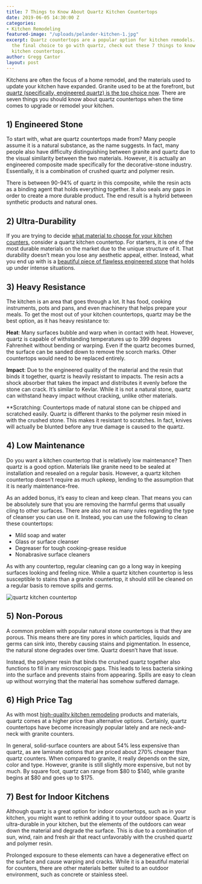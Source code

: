 ```yaml
---
title: 7 Things to Know About Quartz Kitchen Countertops
date: 2019-06-05 14:30:00 Z
categories:
- Kitchen Remodeling
featured-image: "/uploads/pelander-kitchen-1.jpg"
excerpt: Quartz countertops are a popular option for kitchen remodels. Before making
  the final choice to go with quartz, check out these 7 things to know about quartz
  kitchen countertops.
author: Gregg Cantor
layout: post
---
```


Kitchens are often the focus of a home remodel, and the materials used to update your kitchen have expanded. Granite used to be at the forefront, but [quartz (specifically, engineered quartz) is the top choice now](https://www.houzz.com/magazine/2019-us-houzz-kitchen-trends-study-stsrsivw-vs~116684987). There are seven things you should know about quartz countertops when the time comes to upgrade or remodel your kitchen. 

## 1) Engineered Stone

To start with, what are quartz countertops made from? Many people assume it is a natural substance, as the name suggests. In fact, many people also have difficulty distinguishing between granite and quartz due to the visual similarity between the two materials. However, it is actually an engineered composite made specifically for the decorative-stone industry. Essentially, it is a combination of crushed quartz and polymer resin. 

There is between 90-94% of quartz in this composite, while the resin acts as a binding agent that holds everything together. It also seals any gaps in order to create a more durable product. The end result is a hybrid between synthetic products and natural ones. 

## 2) Ultra-Durability

If you are trying to decide [what material to choose for your kitchen counters](/the-most-popular-materials-for-kitchen-countertops/), consider a quartz kitchen countertop. For starters, it is one of the most durable materials on the market due to the unique structure of it. That durability doesn’t mean you lose any aesthetic appeal, either. Instead, what you end up with is a [beautiful piece of flawless engineered stone](https://www.thespruce.com/quartz-kitchen-countertops-4174986) that holds up under intense situations. 

## 3) Heavy Resistance

The kitchen is an area that goes through a lot. It has food, cooking instruments, pots and pans, and even machinery that helps prepare your meals. To get the most out of your kitchen countertops, quartz may be the best option, as it has heavy resistance to:

**Heat**: Many surfaces bubble and warp when in contact with heat. However, quartz is capable of withstanding temperatures up to 399 degrees Fahrenheit without bending or warping. Even if the quartz becomes burned, the surface can be sanded down to remove the scorch marks. Other countertops would need to be replaced entirely.

**Impact**: Due to the engineered quality of the material and the resin that binds it together, quartz is heavily resistant to impacts. The resin acts a shock absorber that takes the impact and distributes it evenly before the stone can crack. It’s similar to Kevlar. While it is not a natural stone, quartz can withstand heavy impact without cracking, unlike other materials.

**Scratching: Countertops made of natural stone can be chipped and scratched easily. Quartz is different thanks to the polymer resin mixed in with the crushed stone. This makes it resistant to scratches. In fact, knives will actually be blunted before any true damage is caused to the quartz.

## 4) Low Maintenance

Do you want a kitchen countertop that is relatively low maintenance? Then quartz is a good option. Materials like granite need to be sealed at installation and resealed on a regular basis. However, a quartz kitchen countertop doesn’t require as much upkeep, lending to the assumption that it is nearly maintenance-free. 

As an added bonus, it’s easy to clean and keep clean. That means you can be absolutely sure that you are removing the harmful germs that usually cling to other surfaces. There are also not as many rules regarding the type of cleanser you can use on it. Instead, you can use the following to clean these countertops:

* Mild soap and water
* Glass or surface cleanser
* Degreaser for tough cooking-grease residue
* Nonabrasive surface cleaners

As with any countertop, regular cleaning can go a long way in keeping surfaces looking and feeling nice. While a quartz kitchen countertop is less susceptible to stains than a granite countertop, it should still be cleaned on a regular basis to remove spills and germs.

![quartz kitchen countertop](/uploads/cava-621-i-ave-kd-35.jpg "quartz kitchen countertop")

## 5) Non-Porous

A common problem with popular natural stone countertops is that they are porous. This means there are tiny pores in which particles, liquids and germs can sink into, thereby causing stains and pigmentation. In essence, the natural stone degrades over time. Quartz doesn’t have that issue. 

Instead, the polymer resin that binds the crushed quartz together also functions to fill in any microscopic gaps. This leads to less bacteria sinking into the surface and prevents stains from appearing. Spills are easy to clean up without worrying that the material has somehow suffered damage. 

## 6) High Price Tag

As with most [high-quality kitchen remodeling](/san-diego-kitchen-remodeling-services) products and materials, quartz comes at a higher price than alternative options. Certainly, quartz countertops have become increasingly popular lately and are neck-and-neck with granite counters. 

In general, solid-surface counters are about 54% less expensive than quartz, as are laminate options that are priced about 270% cheaper than quartz counters. When compared to granite, it really depends on the size, color and type. However, granite is still slightly more expensive, but not by much. By square foot, quartz can range from $80 to $140, while granite begins at $80 and goes up to $175. 

## 7) Best for Indoor Kitchens

Although quartz is a great option for indoor countertops, such as in your kitchen, you might want to rethink adding it to your outdoor space. Quartz is ultra-durable in your kitchen, but the elements of the outdoors can wear down the material and degrade the surface. This is due to a combination of sun, wind, rain and fresh air that react unfavorably with the crushed quartz and polymer resin. 

Prolonged exposure to these elements can have a degenerative effect on the surface and cause warping and cracks. While it is a beautiful material for counters, there are other materials better suited to an outdoor environment, such as concrete or stainless steel. 
